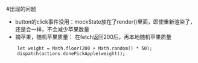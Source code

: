 #出现的问题

* button的click事件没用：mockState放在了render()里面，即使重新渲染了，还是会一样，不会减少苹果数量
* 摘苹果，随机苹果质量：   在fetch返回200后，再本地随机苹果质量
```
    let weight = Math.floor(200 + Math.random() * 50);
    dispatch(actions.donePickApple(weight));
```